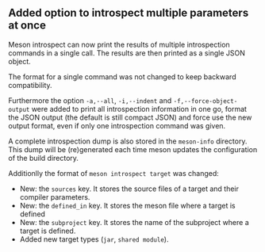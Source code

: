 ## Added option to introspect multiple parameters at once

Meson introspect can now print the results of multiple introspection
commands in a single call. The results are then printed as a single JSON
object.

The format for a single command was not changed to keep backward
compatibility.

Furthermore the option `-a,--all`, `-i,--indent` and `-f,--force-object-output`
were added to print all introspection information in one go, format the
JSON output (the default is still compact JSON) and force use the new
output format, even if only one introspection command was given.

A complete introspection dump is also stored in the `meson-info`
directory. This dump will be (re)generated each time meson updates the
configuration of the build directory.

Additionlly the format of `meson introspect target` was changed:

  - New: the `sources` key. It stores the source files of a target and their compiler parameters.
  - New: the `defined_in` key. It stores the meson file where a target is defined
  - New: the `subproject` key. It stores the name of the subproject where a target is defined.
  - Added new target types (`jar`, `shared module`).
